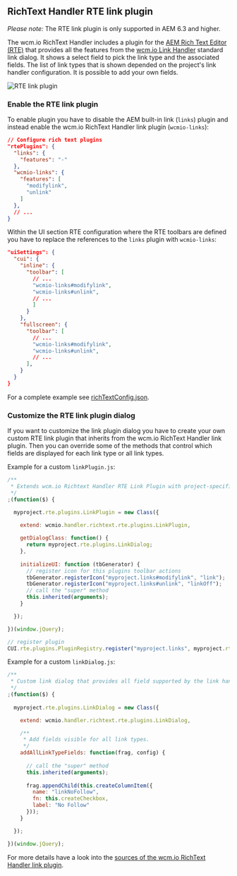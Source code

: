 ## RichText Handler RTE link plugin

*Please note:* The RTE link plugin is only supported in AEM 6.3 and higher.

The wcm.io RichText Handler includes a plugin for the [AEM Rich Text Editor (RTE)][aem-rte] that provides all the features from the [wcm.io Link Handler][link-handler] standard link dialog. It shows a select field to pick the link type and the associated fields. The list of link types that is shown depended on the project's link handler configuration. It is possible to add your own fields.

![RTE link plugin](images/rte-link-plugin.png)


### Enable the RTE link plugin

To enable plugin you have to disable the AEM built-in link (`links`) plugin and instead enable the wcm.io RichText Handler link plugin (`wcmio-links`):

```json
// Configure rich text plugins
"rtePlugins": {
  "links": {
    "features": "-"
  },
  "wcmio-links": {
    "features": [
      "modifylink",
      "unlink"
    ]
  },
  // ...
}
```

Within the UI section RTE configuration where the RTE toolbars are defined you have to replace the references to the `links` plugin with `wcmio-links`:

```json
"uiSettings": {
  "cui": {
    "inline": {
      "toolbar": [
        // ...
        "wcmio-links#modifylink",
        "wcmio-links#unlink",
        // ...
        ]
      }
    },
    "fullscreen": {
      "toolbar": [
        // ...
        "wcmio-links#modifylink",
        "wcmio-links#unlink",
        // ...
      ],
    }
  }
}
```

For a complete example see [richTextConfig.json][rte-full-example].



### Customize the RTE link plugin dialog

If you want to customize the link plugin dialog you have to create your own custom RTE link plugin that inherits from the wcm.io RichText Handler link plugin. Then you can override some of the methods that control which fields are displayed for each link type or all link types.

Example for a custom `linkPlugin.js`:

```js
/**
 * Extends wcm.io Richtext Handler RTE Link Plugin with project-specific functionality.
 */
;(function($) {

  myproject.rte.plugins.LinkPlugin = new Class({

    extend: wcmio.handler.richtext.rte.plugins.LinkPlugin,
    
    getDialogClass: function() {
      return myproject.rte.plugins.LinkDialog;
    },
    
    initializeUI: function (tbGenerator) {
      // register icon for this plugins toolbar actions
      tbGenerator.registerIcon("myproject.links#modifylink", "link");
      tbGenerator.registerIcon("myproject.links#unlink", "linkOff");
      // call the "super" method
      this.inherited(arguments);
    }

  });

})(window.jQuery);

// register plugin
CUI.rte.plugins.PluginRegistry.register("myproject.links", myproject.rte.plugins.LinkPlugin);
```

Example for a custom `linkDialog.js`:

```js
/**
 * Custom link dialog that provides all field supported by the link handler.
 */
;(function($) {
  
  myproject.rte.plugins.LinkDialog = new Class({

    extend: wcmio.handler.richtext.rte.plugins.LinkDialog,

    /**
     * Add fields visible for all link types.
     */
    addAllLinkTypeFields: function(frag, config) {
      
      // call the "super" method
      this.inherited(arguments);
      
      frag.appendChild(this.createColumnItem({
        name: "linkNoFollow",
        fn: this.createCheckbox,
        label: "No Follow"
      }));
    }

  });

})(window.jQuery);
````

For more details have a look into the [sources of the wcm.io RichText Handler link plugin][rte-link-plugin-sources].




[aem-rte]: https://helpx.adobe.com/experience-manager/6-4/sites/administering/using/rich-text-editor.html
[link-handler]: ../link/
[rte-full-example]: https://github.com/wcm-io/wcm-io-samples/blob/develop/bundles/core/src/main/webapp/app-root/components/global/include/richTextConfig.json
[rte-link-plugin-sources]: https://github.com/wcm-io/wcm-io-handler/tree/develop/richtext/src/main/webapp/app-root/clientlibs/rte.plugins/js
